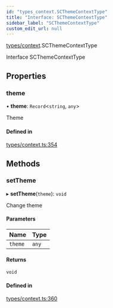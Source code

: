 ```yaml
---
id: "types_context.SCThemeContextType"
title: "Interface: SCThemeContextType"
sidebar_label: "SCThemeContextType"
custom_edit_url: null
---
```


[types/context](../modules/types_context.md).SCThemeContextType

Interface SCThemeContextType

## Properties

### theme

• **theme**: `Record`<`string`, `any`\>

Theme

#### Defined in

[types/context.ts:354](https://github.com/selfcommunity/community-ui/blob/1eb776a/packages/sc-core/src/types/context.ts#L354)

## Methods

### setTheme

▸ **setTheme**(`theme`): `void`

Change theme

#### Parameters

| Name | Type |
| :------ | :------ |
| `theme` | `any` |

#### Returns

`void`

#### Defined in

[types/context.ts:360](https://github.com/selfcommunity/community-ui/blob/1eb776a/packages/sc-core/src/types/context.ts#L360)
